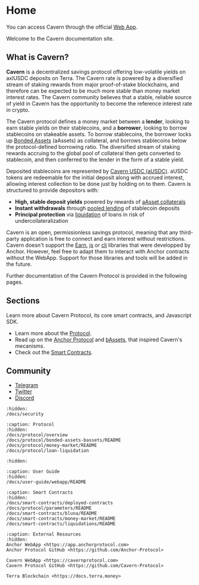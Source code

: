 # Home

You can access Cavern through the official [Web App](/docs/user-guide/webapp/README.md).

Welcome to the Cavern documentation site.

## What is Cavern?

**Cavern** is a decentralized savings protocol offering low-volatile yields on axlUSDC deposits on Terra. The Cavern rate is powered by a diversified stream of staking rewards from major proof-of-stake blockchains, and therefore can be expected to be much more stable than money market interest rates.  The Cavern community believes that a stable, reliable source of yield in Cavern has the opportunity to become the reference interest rate in crypto.

The Cavern protocol defines a money market between a **lender**, looking to earn stable yields on their stablecoins, and a **borrower**, looking to borrow stablecoins on stakeable assets. To borrow stablecoins, the borrower locks up [Bonded Assets](/docs/protocol/bonded-assets-bassets/README.md) (aAssets) as collateral, and borrows stablecoins below the protocol-defined borrowing ratio. The diversified stream of staking rewards accruing to the global pool of collateral then gets converted to stablecoin, and then conferred to the lender in the form of a stable yield.&#x20;

Deposited stablecoins are represented by [Cavern USDC (aUSDC)](./docs/protocol/money-market/README.md#usage). aUSDC tokens are redeemable for the initial deposit along with accrued interest, allowing interest collection to be done just by holding on to them. Cavern is structured to provide depositors with:

* **High, stable deposit yields** powered by rewards of [aAsset collaterals](./docs/protocol/money-market/README.md#algorithmic-interest-rate)
* **Instant withdrawals** through [pooled lending](./docs/protocol/money-market/README.md#depositing-stablecoins) of stablecoin deposits
* **Principal protection** via [liquidation](/docs/protocol/loan-liquidation.md) of loans in risk of undercollateralization

Cavern is an open, permissionless savings protocol, meaning that any third-party application is free to connect and earn interest without restrictions. Cavern doesn't support the [Earn](https://docs.anchorprotocol.com/anchor-2/developers-earn/anchor-earn-sdk), [js](https://docs.anchorprotocol.com/anchor-2/developers-terra/anchor.js) or [cli](https://docs.anchorprotocol.com/anchor-2/developers-terra/anchor-cli) libraries that were developped by Anchor. However, feel free to adapt them to interact with Anchor contracts without the WebApp. Support for those libraries and tools will be added in the future.

Further documentation of the Cavern Protocol is provided in the following pages.

## Sections

Learn more about Cavern Protocol, its core smart contracts, and Javascript SDK.

* Learn more about the [Protocol](/docs/protocol/overview.md).
* Read up on the [Anchor Protocol](https://anchorprotocol.com/docs/anchor-v1.1.pdf) and [bAssets](https://anchorprotocol.com/docs/The\_bAsset\_Protocol.pdf), that inspired Cavern's mecanisms.&#x20;
* Check out the [Smart Contracts](/docs/smart-contracts/deployed-contracts.md).

## Community

* [Telegram](https://t.me/cavernprotocolofficial)
* [Twitter](https://twitter.com/CavernProtocol)
* [Discord](https://discord.com/invite/Bzau2dW9fu)

```{toctree}
:hidden:
/docs/security
```

```{toctree}
:caption: Protocol
:hidden:
/docs/protocol/overview
/docs/protocol/bonded-assets-bassets/README
/docs/protocol/money-market/README
/docs/protocol/loan-liquidation
```

```{toctree}
:hidden:
```

```{toctree}
:caption: User Guide
:hidden:
/docs/user-guide/webapp/README
```

```{toctree}
:caption: Smart Contracts
:hidden:
/docs/smart-contracts/deployed-contracts
/docs/protocol/parameters/README
/docs/smart-contracts/bluna/README
/docs/smart-contracts/money-market/README
/docs/smart-contracts/liquidations/README
```

```{toctree}
:caption: External Resources
:hidden:
Anchor WebApp <https://app.anchorprotocol.com>
Anchor Protocol GitHub <https://github.com/Anchor-Protocol>

Cavern WebApp <https://cavernprotocol.com>
Cavern Protocol GitHub <https://github.com/Cavern-Protocol>

Terra Blockchain <https://docs.terra.money>
```